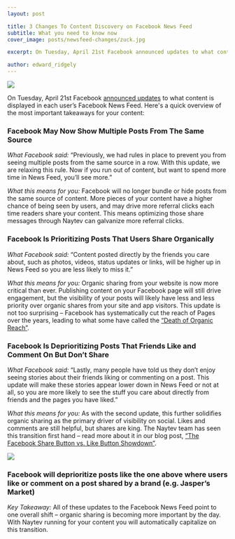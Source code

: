 ```yaml
---
layout: post

title: 3 Changes To Content Discovery on Facebook News Feed
subtitle: What you need to know now
cover_image: posts/newsfeed-changes/zuck.jpg

excerpt: On Tuesday, April 21st Facebook announced updates to what content is displayed in each user’s Facebook News Feed. Here's a quick overview.

author: edward_ridgely
---
```


<div class="full zoomable"><img src="/images/posts/newsfeed-changes/balance.png"></div> 

On Tuesday, April 21st Facebook [announced updates](http://newsroom.fb.com/news/2015/04/news-feed-fyi-balancing-content-from-friends-and-pages/) to what content is displayed in each user’s Facebook News Feed. Here's a quick overview of the most important takeaways for your content:

### Facebook May Now Show Multiple Posts From The Same Source

*What Facebook said:* “Previously, we had rules in place to prevent you from seeing multiple posts from the same source in a row. With this update, we are relaxing this rule. Now if you run out of content, but want to spend more time in News Feed, you’ll see more.”

*What this means for you:* Facebook will no longer bundle or hide posts from the same source of content. More pieces of your content have a higher chance of being seen by users, and may drive more referral clicks each time readers share your content. This means optimizing those share messages through Naytev can galvanize more referral clicks.

### Facebook Is Prioritizing Posts That Users Share Organically

*What Facebook said:* “Content posted directly by the friends you care about, such as photos, videos, status updates or links, will be higher up in News Feed so you are less likely to miss it.”

*What this means for you:* Organic sharing from your website is now more critical than ever. Publishing content on your Facebook page will still drive engagement, but the visibility of your posts will likely have less and less priority over organic shares from your site and app visitors. This update is not too surprising – Facebook has systematically cut the reach of Pages over the years, leading to what some have called the [“Death of Organic Reach”](http://marketingland.com/facebook-kills-organic-reach-108160).

### Facebook Is Deprioritizing Posts That Friends Like and Comment On But Don’t Share

*What Facebook said:* “Lastly, many people have told us they don’t enjoy seeing stories about their friends liking or commenting on a post. This update will make these stories appear lower down in News Feed or not at all, so you are more likely to see the stuff you care about directly from friends and the pages you have liked.”

*What this means for you:* As with the second update, this further solidifies organic sharing as the primary driver of visibility on social. Likes and comments are still helpful, but shares are king. The Naytev team has seen this transition first hand – read more about it in our blog post, [“The Facebook Share Button vs. Like Button Showdown”](http://blog.naytev.com/facebook-share-button-vs-like-button-showdown/).

<div class="full zoomable"><img src="/images/posts/newsfeed-changes/jaspers.png"></div> 

### Facebook will deprioritize posts like the one above where users like or comment on a post shared by a brand (e.g. Jasper’s Market)

*Key Takeaway:* All of these updates to the Facebook News Feed point to one overall shift – organic sharing is becoming more important by the day. With Naytev running for your content you will automatically capitalize on this transition.